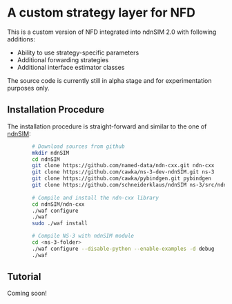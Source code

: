 A custom strategy layer for NFD
==========

This is a custom version of NFD integrated into ndnSIM 2.0 with following additions:

- Ability to use strategy-specific parameters
- Additional forwarding strategies
- Additional interface estimator classes

The source code is currently still in alpha stage and for experimentation purposes only.

## Installation Procedure

The installation procedure is straight-forward and similar to the one of [ndnSIM](http://ndnsim.net/2.0/getting-started.html):

```bash
		# Download sources from github
		mkdir ndnSIM
		cd ndnSIM
		git clone https://github.com/named-data/ndn-cxx.git ndn-cxx
		git clone https://github.com/cawka/ns-3-dev-ndnSIM.git ns-3
		git clone https://github.com/cawka/pybindgen.git pybindgen
		git clone https://github.com/schneiderklaus/ndnSIM ns-3/src/ndnSIM
		
		# Compile and install the ndn-cxx library
		cd ndnSIM/ndn-cxx
		./waf configure
		./waf
		sudo ./waf install

		# Compile NS-3 with ndnSIM module
		cd <ns-3-folder>
		./waf configure --disable-python --enable-examples -d debug
		./waf
```

## Tutorial

Coming soon!
